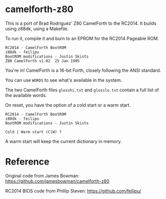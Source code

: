 # camelforth-z80

This is a port of Brad Rodriguez' Z80 CamelForth to the RC2014.
It builds using z88dk, using a Makefile.

To run it, compile it and burn to an EPROM for the RC2014 Pageable ROM.

    RC2014 - CamelForth BootROM
    z88dk - feilipu
    BootROM modifications - Justin Skists
    Z80 CamelForth v1.02  25 Jan 1995


You're in! CamelForth is a 16-bit Forth, closely following the ANSI standard.

You can use ``WORDS`` to see what's available in the system.

The two CamelForth files
``glosshi.txt`` and ``glosslo.txt``
contain a full list of the available words.

On reset, you have the option of a cold start or a warm start.

    RC2014 - CamelForth BootROM
    z88dk - feilipu
    BootROM modifications - Justin Skists

    Cold | Warm start (C|W) ? 
    
A warm start will keep the current dictionary in memory.

# Reference

Original code from James Bowman: https://github.com/jamesbowman/camelforth-z80

RC2014 BIOS code from Phillip Steven: https://github.com/feilipu/
